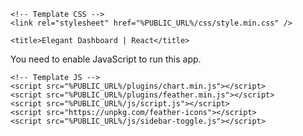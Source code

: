 <!DOCTYPE html>
<html lang="en">
  <head>
    <meta charset="utf-8" />
    <meta http-equiv="X-UA-Compatible" content="IE=edge" />
    <link rel="icon" href="%PUBLIC_URL%/img/svg/logo.svg" type="image/x-icon" />
    <meta name="viewport" content="width=device-width, initial-scale=1" />
    <meta name="theme-color" content="#000000" />
    <meta
      name="description"
      content="Elegant Dashboard React App"
    />
    <link rel="apple-touch-icon" href="%PUBLIC_URL%/logo192.png" />
    <link rel="manifest" href="%PUBLIC_URL%/manifest.json" />

    <!-- Template CSS -->
    <link rel="stylesheet" href="%PUBLIC_URL%/css/style.min.css" />

    <title>Elegant Dashboard | React</title>
  </head>
  <body>
    <noscript>You need to enable JavaScript to run this app.</noscript>
    <div id="root"></div>

    <!-- Template JS -->
    <script src="%PUBLIC_URL%/plugins/chart.min.js"></script>
    <script src="%PUBLIC_URL%/plugins/feather.min.js"></script>
    <script src="%PUBLIC_URL%/js/script.js"></script>
    <script src="https://unpkg.com/feather-icons"></script>
    <script src="%PUBLIC_URL%/js/sidebar-toggle.js"></script>
  </body>
</html>
